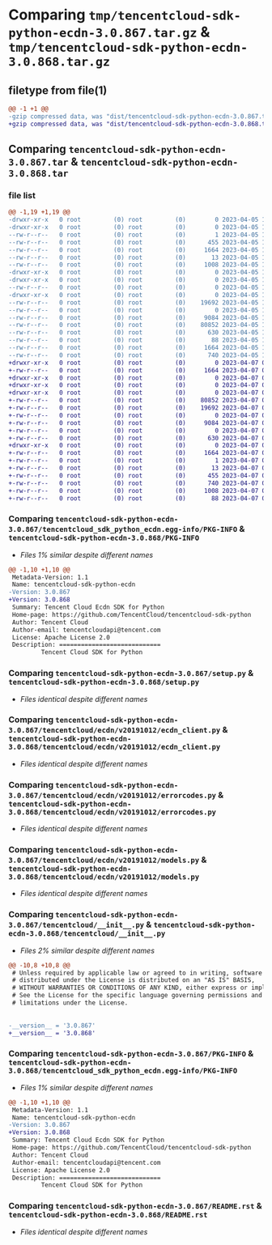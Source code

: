 # Comparing `tmp/tencentcloud-sdk-python-ecdn-3.0.867.tar.gz` & `tmp/tencentcloud-sdk-python-ecdn-3.0.868.tar.gz`

## filetype from file(1)

```diff
@@ -1 +1 @@
-gzip compressed data, was "dist/tencentcloud-sdk-python-ecdn-3.0.867.tar", last modified: Wed Apr  5 16:28:59 2023, max compression
+gzip compressed data, was "dist/tencentcloud-sdk-python-ecdn-3.0.868.tar", last modified: Fri Apr  7 00:34:19 2023, max compression
```

## Comparing `tencentcloud-sdk-python-ecdn-3.0.867.tar` & `tencentcloud-sdk-python-ecdn-3.0.868.tar`

### file list

```diff
@@ -1,19 +1,19 @@
-drwxr-xr-x   0 root         (0) root         (0)        0 2023-04-05 16:28:59.000000 tencentcloud-sdk-python-ecdn-3.0.867/
-drwxr-xr-x   0 root         (0) root         (0)        0 2023-04-05 16:28:59.000000 tencentcloud-sdk-python-ecdn-3.0.867/tencentcloud_sdk_python_ecdn.egg-info/
--rw-r--r--   0 root         (0) root         (0)        1 2023-04-05 16:28:59.000000 tencentcloud-sdk-python-ecdn-3.0.867/tencentcloud_sdk_python_ecdn.egg-info/dependency_links.txt
--rw-r--r--   0 root         (0) root         (0)      455 2023-04-05 16:28:59.000000 tencentcloud-sdk-python-ecdn-3.0.867/tencentcloud_sdk_python_ecdn.egg-info/SOURCES.txt
--rw-r--r--   0 root         (0) root         (0)     1664 2023-04-05 16:28:59.000000 tencentcloud-sdk-python-ecdn-3.0.867/tencentcloud_sdk_python_ecdn.egg-info/PKG-INFO
--rw-r--r--   0 root         (0) root         (0)       13 2023-04-05 16:28:59.000000 tencentcloud-sdk-python-ecdn-3.0.867/tencentcloud_sdk_python_ecdn.egg-info/top_level.txt
--rw-r--r--   0 root         (0) root         (0)     1008 2023-04-05 16:28:59.000000 tencentcloud-sdk-python-ecdn-3.0.867/setup.py
-drwxr-xr-x   0 root         (0) root         (0)        0 2023-04-05 16:28:59.000000 tencentcloud-sdk-python-ecdn-3.0.867/tencentcloud/
-drwxr-xr-x   0 root         (0) root         (0)        0 2023-04-05 16:28:59.000000 tencentcloud-sdk-python-ecdn-3.0.867/tencentcloud/ecdn/
--rw-r--r--   0 root         (0) root         (0)        0 2023-04-05 16:28:59.000000 tencentcloud-sdk-python-ecdn-3.0.867/tencentcloud/ecdn/__init__.py
-drwxr-xr-x   0 root         (0) root         (0)        0 2023-04-05 16:28:59.000000 tencentcloud-sdk-python-ecdn-3.0.867/tencentcloud/ecdn/v20191012/
--rw-r--r--   0 root         (0) root         (0)    19692 2023-04-05 16:28:59.000000 tencentcloud-sdk-python-ecdn-3.0.867/tencentcloud/ecdn/v20191012/ecdn_client.py
--rw-r--r--   0 root         (0) root         (0)        0 2023-04-05 16:28:59.000000 tencentcloud-sdk-python-ecdn-3.0.867/tencentcloud/ecdn/v20191012/__init__.py
--rw-r--r--   0 root         (0) root         (0)     9084 2023-04-05 16:28:59.000000 tencentcloud-sdk-python-ecdn-3.0.867/tencentcloud/ecdn/v20191012/errorcodes.py
--rw-r--r--   0 root         (0) root         (0)    80852 2023-04-05 16:28:59.000000 tencentcloud-sdk-python-ecdn-3.0.867/tencentcloud/ecdn/v20191012/models.py
--rw-r--r--   0 root         (0) root         (0)      630 2023-04-05 16:28:59.000000 tencentcloud-sdk-python-ecdn-3.0.867/tencentcloud/__init__.py
--rw-r--r--   0 root         (0) root         (0)       88 2023-04-05 16:28:59.000000 tencentcloud-sdk-python-ecdn-3.0.867/setup.cfg
--rw-r--r--   0 root         (0) root         (0)     1664 2023-04-05 16:28:59.000000 tencentcloud-sdk-python-ecdn-3.0.867/PKG-INFO
--rw-r--r--   0 root         (0) root         (0)      740 2023-04-05 16:28:59.000000 tencentcloud-sdk-python-ecdn-3.0.867/README.rst
+drwxr-xr-x   0 root         (0) root         (0)        0 2023-04-07 00:34:19.000000 tencentcloud-sdk-python-ecdn-3.0.868/
+-rw-r--r--   0 root         (0) root         (0)     1664 2023-04-07 00:34:19.000000 tencentcloud-sdk-python-ecdn-3.0.868/PKG-INFO
+drwxr-xr-x   0 root         (0) root         (0)        0 2023-04-07 00:34:19.000000 tencentcloud-sdk-python-ecdn-3.0.868/tencentcloud/
+drwxr-xr-x   0 root         (0) root         (0)        0 2023-04-07 00:34:19.000000 tencentcloud-sdk-python-ecdn-3.0.868/tencentcloud/ecdn/
+drwxr-xr-x   0 root         (0) root         (0)        0 2023-04-07 00:34:19.000000 tencentcloud-sdk-python-ecdn-3.0.868/tencentcloud/ecdn/v20191012/
+-rw-r--r--   0 root         (0) root         (0)    80852 2023-04-07 00:34:19.000000 tencentcloud-sdk-python-ecdn-3.0.868/tencentcloud/ecdn/v20191012/models.py
+-rw-r--r--   0 root         (0) root         (0)    19692 2023-04-07 00:34:19.000000 tencentcloud-sdk-python-ecdn-3.0.868/tencentcloud/ecdn/v20191012/ecdn_client.py
+-rw-r--r--   0 root         (0) root         (0)        0 2023-04-07 00:34:19.000000 tencentcloud-sdk-python-ecdn-3.0.868/tencentcloud/ecdn/v20191012/__init__.py
+-rw-r--r--   0 root         (0) root         (0)     9084 2023-04-07 00:34:19.000000 tencentcloud-sdk-python-ecdn-3.0.868/tencentcloud/ecdn/v20191012/errorcodes.py
+-rw-r--r--   0 root         (0) root         (0)        0 2023-04-07 00:34:19.000000 tencentcloud-sdk-python-ecdn-3.0.868/tencentcloud/ecdn/__init__.py
+-rw-r--r--   0 root         (0) root         (0)      630 2023-04-07 00:34:19.000000 tencentcloud-sdk-python-ecdn-3.0.868/tencentcloud/__init__.py
+drwxr-xr-x   0 root         (0) root         (0)        0 2023-04-07 00:34:19.000000 tencentcloud-sdk-python-ecdn-3.0.868/tencentcloud_sdk_python_ecdn.egg-info/
+-rw-r--r--   0 root         (0) root         (0)     1664 2023-04-07 00:34:19.000000 tencentcloud-sdk-python-ecdn-3.0.868/tencentcloud_sdk_python_ecdn.egg-info/PKG-INFO
+-rw-r--r--   0 root         (0) root         (0)        1 2023-04-07 00:34:19.000000 tencentcloud-sdk-python-ecdn-3.0.868/tencentcloud_sdk_python_ecdn.egg-info/dependency_links.txt
+-rw-r--r--   0 root         (0) root         (0)       13 2023-04-07 00:34:19.000000 tencentcloud-sdk-python-ecdn-3.0.868/tencentcloud_sdk_python_ecdn.egg-info/top_level.txt
+-rw-r--r--   0 root         (0) root         (0)      455 2023-04-07 00:34:19.000000 tencentcloud-sdk-python-ecdn-3.0.868/tencentcloud_sdk_python_ecdn.egg-info/SOURCES.txt
+-rw-r--r--   0 root         (0) root         (0)      740 2023-04-07 00:34:19.000000 tencentcloud-sdk-python-ecdn-3.0.868/README.rst
+-rw-r--r--   0 root         (0) root         (0)     1008 2023-04-07 00:34:19.000000 tencentcloud-sdk-python-ecdn-3.0.868/setup.py
+-rw-r--r--   0 root         (0) root         (0)       88 2023-04-07 00:34:19.000000 tencentcloud-sdk-python-ecdn-3.0.868/setup.cfg
```

### Comparing `tencentcloud-sdk-python-ecdn-3.0.867/tencentcloud_sdk_python_ecdn.egg-info/PKG-INFO` & `tencentcloud-sdk-python-ecdn-3.0.868/PKG-INFO`

 * *Files 1% similar despite different names*

```diff
@@ -1,10 +1,10 @@
 Metadata-Version: 1.1
 Name: tencentcloud-sdk-python-ecdn
-Version: 3.0.867
+Version: 3.0.868
 Summary: Tencent Cloud Ecdn SDK for Python
 Home-page: https://github.com/TencentCloud/tencentcloud-sdk-python
 Author: Tencent Cloud
 Author-email: tencentcloudapi@tencent.com
 License: Apache License 2.0
 Description: ============================
         Tencent Cloud SDK for Python
```

### Comparing `tencentcloud-sdk-python-ecdn-3.0.867/setup.py` & `tencentcloud-sdk-python-ecdn-3.0.868/setup.py`

 * *Files identical despite different names*

### Comparing `tencentcloud-sdk-python-ecdn-3.0.867/tencentcloud/ecdn/v20191012/ecdn_client.py` & `tencentcloud-sdk-python-ecdn-3.0.868/tencentcloud/ecdn/v20191012/ecdn_client.py`

 * *Files identical despite different names*

### Comparing `tencentcloud-sdk-python-ecdn-3.0.867/tencentcloud/ecdn/v20191012/errorcodes.py` & `tencentcloud-sdk-python-ecdn-3.0.868/tencentcloud/ecdn/v20191012/errorcodes.py`

 * *Files identical despite different names*

### Comparing `tencentcloud-sdk-python-ecdn-3.0.867/tencentcloud/ecdn/v20191012/models.py` & `tencentcloud-sdk-python-ecdn-3.0.868/tencentcloud/ecdn/v20191012/models.py`

 * *Files identical despite different names*

### Comparing `tencentcloud-sdk-python-ecdn-3.0.867/tencentcloud/__init__.py` & `tencentcloud-sdk-python-ecdn-3.0.868/tencentcloud/__init__.py`

 * *Files 2% similar despite different names*

```diff
@@ -10,8 +10,8 @@
 # Unless required by applicable law or agreed to in writing, software
 # distributed under the License is distributed on an "AS IS" BASIS,
 # WITHOUT WARRANTIES OR CONDITIONS OF ANY KIND, either express or implied.
 # See the License for the specific language governing permissions and
 # limitations under the License.
 
 
-__version__ = '3.0.867'
+__version__ = '3.0.868'
```

### Comparing `tencentcloud-sdk-python-ecdn-3.0.867/PKG-INFO` & `tencentcloud-sdk-python-ecdn-3.0.868/tencentcloud_sdk_python_ecdn.egg-info/PKG-INFO`

 * *Files 1% similar despite different names*

```diff
@@ -1,10 +1,10 @@
 Metadata-Version: 1.1
 Name: tencentcloud-sdk-python-ecdn
-Version: 3.0.867
+Version: 3.0.868
 Summary: Tencent Cloud Ecdn SDK for Python
 Home-page: https://github.com/TencentCloud/tencentcloud-sdk-python
 Author: Tencent Cloud
 Author-email: tencentcloudapi@tencent.com
 License: Apache License 2.0
 Description: ============================
         Tencent Cloud SDK for Python
```

### Comparing `tencentcloud-sdk-python-ecdn-3.0.867/README.rst` & `tencentcloud-sdk-python-ecdn-3.0.868/README.rst`

 * *Files identical despite different names*

